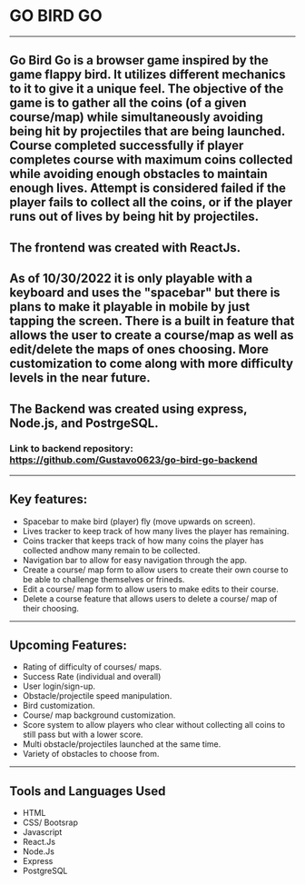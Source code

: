 # GO BIRD GO
-----------------
Go Bird Go is a browser game inspired by the game flappy bird. It utilizes different mechanics to it to give it a unique feel. The objective of the game is to gather all the coins (of a given course/map) while simultaneously avoiding being hit by projectiles that are being launched.
Course completed successfully if player completes course with maximum coins collected while avoiding enough obstacles to maintain enough **lives**. Attempt is considered failed if the player fails to collect all the coins, or if the player runs out of lives by being hit by projectiles.
---------------------------------------------------------------------------
## The frontend was created with ReactJs.

As of 10/30/2022 it is only playable with a keyboard and uses the "spacebar" but there is plans to make it playable in mobile by just tapping the screen. There is a built in feature that allows the user to create a course/map as well as edit/delete the maps of ones choosing. More customization to come along with more difficulty levels in the near future.
----------------------------------------------------------------------------
## The Backend was created using express, Node.js, and PostrgeSQL.

### Link to backend repository: https://github.com/Gustavo0623/go-bird-go-backend
----------------------------------------------------------------------------
## Key features:
* Spacebar to make bird (player) fly (move upwards on screen).
* Lives tracker to keep track of how many lives the player has remaining.
* Coins tracker that keeps track of how many coins the player has collected andhow many remain to be collected.
* Navigation bar to allow for easy navigation through the app.
* Create a course/ map form to allow users to create their own course to be able to challenge themselves or frineds.
* Edit a course/ map form to allow users to make edits to their course.
* Delete a course feature that allows users to delete a course/ map of their choosing.
----------------------------------------------------------------------------
## Upcoming Features:
* Rating of difficulty of courses/ maps.
* Success Rate (individual and overall)
* User login/sign-up.
* Obstacle/projectile speed manipulation.
* Bird customization.
* Course/ map background customization.
* Score system to allow players who clear without collecting all coins to still pass but with a lower score.
* Multi obstacle/projectiles launched at the same time. 
* Variety of obstacles to choose from. 
----------------------------------------------------------------------------
## Tools and Languages Used

* HTML
* CSS/ Bootsrap
* Javascript
* React.Js
* Node.Js
* Express
* PostgreSQL